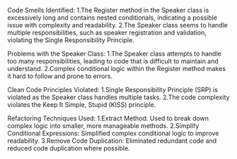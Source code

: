 ﻿Code Smells Identified:
1.The Register method in the Speaker class is excessively long and contains nested conditionals, indicating a possible issue with complexity and readability.
2.The Speaker class seems to handle multiple responsibilities, such as speaker registration and validation, violating the Single Responsibility Principle.

Problems with the Speaker Class:
1.The Speaker class attempts to handle too many responsibilities, leading to code that is difficult to maintain and understand.
2.Complex conditional logic within the Register method makes it hard to follow and prone to errors.

Clean Code Principles Violated:
1.Single Responsibility Principle (SRP) is violated as the Speaker class handles multiple tasks.
2.The code complexity violates the Keep It Simple, Stupid (KISS) principle.

Refactoring Techniques Used:
1.Extract Method: Used to break down complex logic into smaller, more manageable methods.
2.Simplify Conditional Expressions: Simplified complex conditional logic to improve readability.
3.Remove Code Duplication: Eliminated redundant code and reduced code duplication where possible.